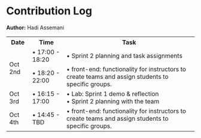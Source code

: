 # Contribution Log
**Author:** Hadi Assemani

<table>
    <tr>
        <th>Date</th><th>Time</th><th>Task</th>
    </tr>
    <tr>
        <td rowspan="2">Oct 2nd</td><td>• 17:00 - 18:20</td><td>• Sprint 2 planning and task assignments</td>
    </tr>
    <tr>
        <td>• 18:20 - 22:00</td><td>• front-end: functionality for instructors to create teams and assign students to specific groups.</td>
    </tr>
    <tr>
        <td>Oct 3rd</td><td>• 16:15 - 17:00 </td><td>• Lab: Sprint 1 demo & reflection<br>• Sprint 2 planning with the team
    </tr>
    <tr>
        <td>Oct 4th</td><td>• 14:45 - TBD </td><td>• front-end: functionality for instructors to create teams and assign students to specific groups.</td>
    </tr>
</table>
